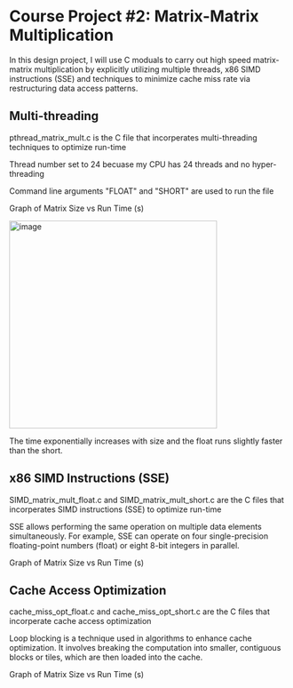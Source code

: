 # Course Project #2: Matrix-Matrix Multiplication

In this design project, I will use C moduals to carry out high speed matrix-matrix multiplication by explicitly utilizing multiple threads, x86 SIMD instructions (SSE) and techniques to minimize cache miss rate via restructuring data access patterns.





## Multi-threading

pthread_matrix_mult.c is the C file that incorperates multi-threading techniques to optimize run-time

Thread number set to 24 becuase my CPU has 24 threads and no hyper-threading

Command line arguments "FLOAT" and "SHORT" are used to run the file

Graph of Matrix Size vs Run Time (s) 


<img width="374" alt="image" src="https://github.com/rienajahnke1/ECSE4320_Adv_CompSys/assets/57211117/5f25c485-15ec-4560-89b5-6e3a64fa6c3b">


The time exponentially increases with size and the float runs slightly faster than the short.

## x86 SIMD Instructions (SSE)

SIMD_matrix_mult_float.c and SIMD_matrix_mult_short.c are the C files that incorperates SIMD instructions (SSE) to optimize run-time


SSE allows performing the same operation on multiple data elements simultaneously. For example, SSE can operate on four single-precision floating-point numbers (float) or eight 8-bit integers in parallel.

Graph of Matrix Size vs Run Time (s) 




## Cache Access Optimization

cache_miss_opt_float.c and cache_miss_opt_short.c are the C files that incorperate cache access optimization


Loop blocking is a technique used in algorithms to enhance cache optimization. It involves breaking the computation into smaller, contiguous blocks or tiles, which are then loaded into the cache. 

Graph of Matrix Size vs Run Time (s) 

